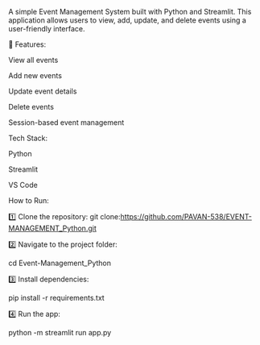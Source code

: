A simple Event Management System built with Python and Streamlit. This application allows users to view, add, update, and delete events using a user-friendly interface.

🚀 Features:

 View all events 

 Add new events 

 Update event details 

 Delete events 

 Session-based event management

 Tech Stack:

 Python 

Streamlit 

VS Code 

 How to Run:

1️⃣ Clone the repository:
git clone:https://github.com/PAVAN-538/EVENT-MANAGEMENT_Python.git

2️⃣ Navigate to the project folder:

cd Event-Management_Python

3️⃣ Install dependencies:

pip install -r requirements.txt

4️⃣ Run the app:

python -m streamlit run app.py
